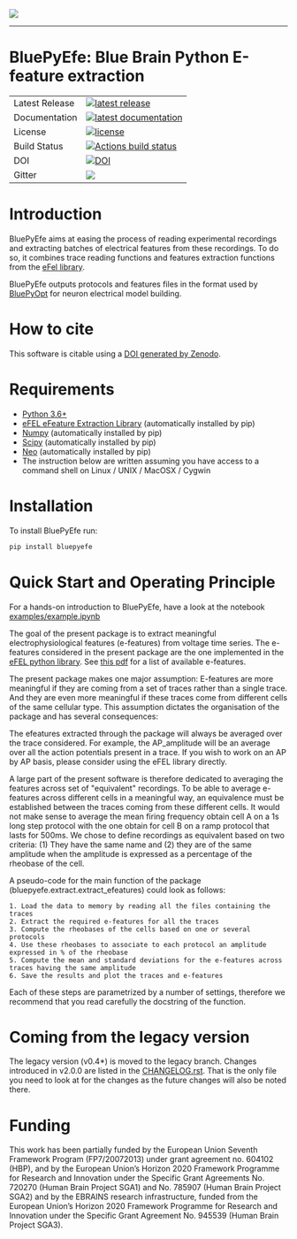 <img src="docs/source/logo/BluePyEfeBanner.jpg"/>

-----------------

# BluePyEfe: Blue Brain Python E-feature extraction

<table>
<tr>
  <td>Latest Release</td>
  <td>
    <a href="https://pypi.org/project/bluepyefe/">
    <img src="https://img.shields.io/pypi/v/bluepyefe.svg" alt="latest release" />
    </a>
  </td>
</tr>
<tr>
  <td>Documentation</td>
  <td>
    <a href="https://bluepyefe.readthedocs.io/">
    <img src="https://readthedocs.org/projects/bluepyefe/badge/?version=latest" alt="latest documentation" />
    </a>
  </td>
</tr>
<tr>
  <td>License</td>
  <td>
    <a href="https://github.com/BlueBrain/bluepyefe/blob/master/LICENSE.txt">
    <img src="https://img.shields.io/pypi/l/bluepyefe.svg" alt="license" />
    </a>
</td>
</tr>
<tr>
  <td>Build Status</td>
  <td>
   <a href="https://github.com/BlueBrain/BluePyEfe/actions">
    <img src="https://github.com/BlueBrain/BluePyEfe/workflows/Build/badge.svg?branch=master" alt="Actions build status" />
    </a>
  </td>
</tr>
<tr>
<tr>
  <td>DOI</td>
  <td>
    <a href="https://zenodo.org/badge/latestdoi/237923583">
    	<img src="https://zenodo.org/badge/237923583.svg" alt="DOI"/>
    </a>
  </td>
</tr>
<tr>
	<td>Gitter</td>
	<td>
		<a href="https://gitter.im/bluebrain/bluepyefe">
		<img src="https://badges.gitter.im/Join%20Chat.svg">
	</a>
	</td>
</tr>
</table>

Introduction
============

BluePyEfe aims at easing the process of reading experimental recordings and extracting 
batches of electrical features from these recordings. To do so, it combines
 trace reading
functions and features extraction functions from the [eFel library](https://github.com/BlueBrain/eFEL).

BluePyEfe outputs protocols and features files in the format used
by [BluePyOpt](https://github.com/BlueBrain/BluePyOpt) for neuron electrical
 model building.

How to cite
===========
This software is citable using a [DOI generated by Zenodo](https://zenodo.org/record/3728192).

Requirements
============

* [Python 3.6+](https://www.python.org/downloads/release/python-360/)
* [eFEL eFeature Extraction Library](https://github.com/BlueBrain/eFEL) (automatically installed by pip)
* [Numpy](http://www.numpy.org) (automatically installed by pip)
* [Scipy](https://www.scipy.org/) (automatically installed by pip)
* [Neo](https://neo.readthedocs.io/en/stable/) (automatically installed by pip)
* The instruction below are written assuming you have access to a command shell
on Linux / UNIX / MacOSX / Cygwin

Installation
============

To install BluePyEfe run:

```bash
pip install bluepyefe
```

Quick Start and Operating Principle
===========

For a hands-on introduction to BluePyEfe, have a look at the notebook [examples/example.ipynb](examples/example.ipynb)

The goal of the present package is to extract meaningful electrophysiological features (e-features) from voltage time series.
The e-features considered in the present package are the one implemented in the [eFEL python library](https://github.com/BlueBrain/eFEL). See [this pdf](https://bluebrain.github.io/eFEL/efeature-documentation.pdf) for a list of available e-features.

The present package makes one major assumption: E-features are more meaningful if they are coming from a set of traces rather than a single trace. And they are even more meaningful if these traces come from different cells of the same cellular type.
This assumption dictates the organisation of the package and has several consequences:

The efeatures extracted through the package will always be averaged over the trace considered. For example, the AP_amplitude will be an average over all the action potentials present in a trace. If you wish to work on an AP by AP basis, please consider using the eFEL library directly. 

A large part of the present software is therefore dedicated to averaging the features across set of "equivalent" recordings. To be able to average e-features across different cells in a meaningful way, an equivalence must be established between the traces coming from these different cells. It would not make sense to average the mean firing frequency obtain cell A on a 1s long step protocol with the one obtain for cell B on a ramp protocol that lasts for 500ms. We chose to define recordings as equivalent based on two criteria: (1) They have the same name and (2) they are of the same amplitude when the amplitude is expressed as a percentage of the rheobase of the cell.

A pseudo-code for the main function of the package (bluepyefe.extract.extract_efeatures) could look as follows:
```
1. Load the data to memory by reading all the files containing the traces
2. Extract the required e-features for all the traces
3. Compute the rheobases of the cells based on one or several protocols
4. Use these rheobases to associate to each protocol an amplitude expressed in % of the rheobase
5. Compute the mean and standard deviations for the e-features across traces having the same amplitude
6. Save the results and plot the traces and e-features
```
Each of these steps are parametrized by a number of settings, therefore we recommend that you read carefully the docstring of the function.

Coming from the legacy version
===============================
The legacy version (v0.4*) is moved to the legacy branch.
Changes introduced in v2.0.0 are listed in the [CHANGELOG.rst](CHANGELOG.rst). 
That is the only file you need to look at for the changes as the future changes will also be noted there.

Funding
=======
This work has been partially funded by the European Union Seventh Framework Program (FP7/2007­2013) under grant agreement no. 604102 (HBP), and by the European Union’s Horizon 2020 Framework Programme for Research and Innovation under the Specific Grant Agreements No. 720270 (Human Brain Project SGA1) and No. 785907 (Human Brain Project SGA2) and by the EBRAINS research infrastructure, funded from the European Union’s Horizon 2020 Framework Programme for Research and Innovation under the Specific Grant Agreement No. 945539 (Human Brain Project SGA3).

